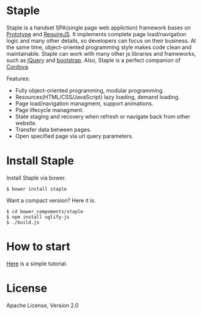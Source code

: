 # Staple

Staple is a handset SPA(single page web appliction) framework bases on [Prototype](http://prototypejs.org/) and [RequireJS](http://requirejs.org/). It implements complete page load/navigation logic and many other details, so developers can focus on their business. At the same time, object-oriented programming style makes code clean and maintainable. Staple can work with many other js libraries and frameworks, such as [jQuery](http://jquery.com/) and [bootstrap](http://getbootstrap.com/). Also, Staple is a perfect companion of [Cordova](http://cordova.apache.org/).

Features:
* Fully object-oriented programming, modular programming.
* Resources(HTML/CSS/JavaScript) lazy loading, demand loading.
* Page load/navigation managment, support animations.
* Page lifecycle managment.
* State staging and recovery when refresh or navigate back from other website.
* Transfer data between pages.
* Open specified page via url query parameters.

# Install Staple

Install Staple via bower.

```shell
$ bower install staple
```

Want a compact version? Here it is.

```shell
$ cd bower_compoments/staple
$ npm install uglify-js
$ ./build.js
```

# How to start

[Here](docs/getting-started.md) is a simple tutorial.

# License

Apache License, Version 2.0
